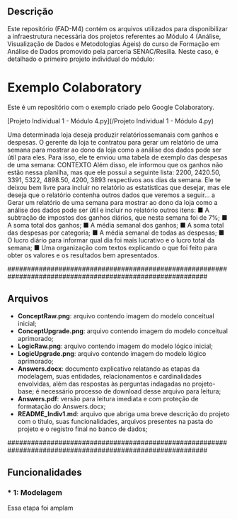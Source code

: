 ## Descrição ##

Este repositório (FAD-M4) contém os arquivos utilizados para disponibilizar a infraestrutura necessária dos projetos referentes ao Módulo 4 (Análise, Visualização de Dados e Metodologias Ágeis) do curso de Formação em Análise de Dados promovido pela parceria SENAC/Resilia. Neste caso, é detalhado o primeiro projeto individual do módulo:

# Exemplo Colaboratory  
Este é um repositório com o exemplo criado pelo Google Colaboratory.

[Projeto Individual 1 - Módulo 4.py](/Projeto Individual 1 - Módulo 4.py)

Uma determinada loja deseja produzir relatóriossemanais com ganhos e despesas. O gerente da
loja te contratou para gerar um relatório de uma
semana para mostrar ao dono da loja como a
análise dos dados pode ser útil para eles. Para
isso, ele te enviou uma tabela de exemplo das
despesas de uma semana:
CONTEXTO
Além disso, ele informou que os ganhos não estão nessa planilha, mas que ele
possui a seguinte lista: 2200, 2420.50, 3391, 5322, 4898.50, 4200, 3893
respectivos aos dias da semana. Ele te deixou bem livre para incluir no relatório as
estatísticas que desejar, mas ele deseja que o relatório contenha outros dados que
veremos a seguir...
a
Gerar um relatório de uma semana para mostrar ao dono da loja como a análise dos
dados pode ser útil e incluir no relatório outros itens:
■ A subtração de impostos dos ganhos diários, que nesta semana foi de 7%;
■ A soma total dos ganhos;
■ A média semanal dos ganhos;
■ A soma total das despesas por categoria;
■ A média semanal de todas as despesas;
■ O lucro diário para informar qual dia foi mais lucrativo e o lucro total da semana;
■ Uma organização com textos explicando o que foi feito para obter os valores e
os resultados bem apresentados.


###########################################################################################################

## Arquivos ##

* **ConceptRaw.png**: arquivo contendo imagem do modelo conceitual inicial;
* **ConceptUpgrade.png**: arquivo contendo imagem do modelo conceitual aprimorado;
* **LogicRaw.png**: arquivo contendo imagem do modelo lógico inicial;
* **LogicUpgrade.png**: arquivo contendo imagem do modelo lógico aprimorado;
* **Answers.docx**: documento explicativo relatando as etapas da modelagem, suas entidades, relacionamentos e cardinalidades envolvidas, além das respostas às perguntas indagadas no projeto-base; é necessário processo de download desse arquivo para leitura;
* **Answers.pdf**: versão para leitura imediata e com proteção de formatação do Answers.docx;
* **README_Indiv1.md**: arquivo que abriga uma breve descrição do projeto com o título, suas funcionalidades, arquivos presentes na pasta do projeto e o registro final no banco de dados;


###########################################################################################################

## Funcionalidades ##

### * 1: Modelagem ###

Essa etapa foi amplam
